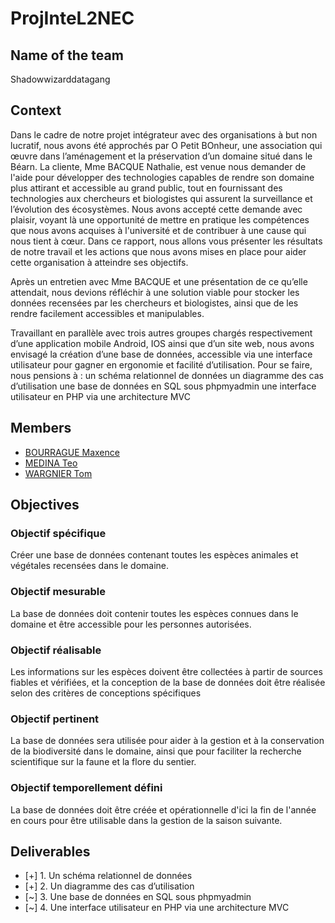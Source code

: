 # ProjInteL2NEC

## Name of the team
Shadowwizarddatagang

## Context
Dans le cadre de notre projet intégrateur avec des organisations à but non lucratif, nous avons été approchés par O Petit BOnheur, une association qui œuvre dans l’aménagement et la préservation d’un domaine situé dans le Béarn. La cliente, Mme BACQUE Nathalie, est venue nous demander de l'aide pour développer des technologies capables de rendre son domaine plus attirant et accessible au grand public, tout en fournissant des technologies aux chercheurs et biologistes qui assurent la surveillance et l’évolution des écosystèmes. Nous avons accepté cette demande avec plaisir, voyant là une opportunité de mettre en pratique les compétences que nous avons acquises à l'université et de contribuer à une cause qui nous tient à cœur. Dans ce rapport, nous allons vous présenter les résultats de notre travail et les actions que nous avons mises en place pour aider cette organisation à atteindre ses objectifs.

Après un entretien avec Mme BACQUE et une présentation de ce qu’elle attendait, nous devions réfléchir à une solution viable pour stocker les données recensées par les chercheurs et biologistes, ainsi que de les rendre facilement accessibles et manipulables.

Travaillant en parallèle avec trois autres groupes chargés respectivement d’une application mobile Android, IOS ainsi que d’un site web, nous avons envisagé la création d’une base de données, accessible via une interface utilisateur pour gagner en ergonomie et facilité d’utilisation. Pour se faire, nous pensions à : 
un schéma relationnel de données 
un diagramme des cas d’utilisation
une base de données en SQL sous phpmyadmin
une interface utilisateur en PHP via une architecture MVC 

## Members
- [BOURRAGUE Maxence](https://github.com/Maxenceboo)
- [MEDINA Teo]('null')
- [WARGNIER Tom](https://github.com/wasadeft)

## Objectives

### Objectif spécifique 
Créer une base de données contenant toutes les espèces animales et végétales recensées dans le domaine.

### Objectif mesurable
La base de données doit contenir toutes les espèces connues dans le domaine et être accessible pour les personnes autorisées.

### Objectif réalisable
Les informations sur les espèces doivent être collectées à partir de sources fiables et vérifiées, et la conception de la base de données doit être réalisée selon des critères de conceptions spécifiques

### Objectif pertinent
La base de données sera utilisée pour aider à la gestion et à la conservation de la biodiversité dans le domaine, ainsi que pour faciliter la recherche scientifique sur la faune et la flore du sentier.

### Objectif temporellement défini 
La base de données doit être créée et opérationnelle d'ici la fin de l'année en cours pour être utilisable dans la gestion de la saison suivante.


## Deliverables
- [+] 1. Un schéma relationnel de données
- [+] 2. Un diagramme des cas d’utilisation
- [~] 3. Une base de données en SQL sous phpmyadmin
- [~] 4. Une interface utilisateur en PHP via une architecture MVC

